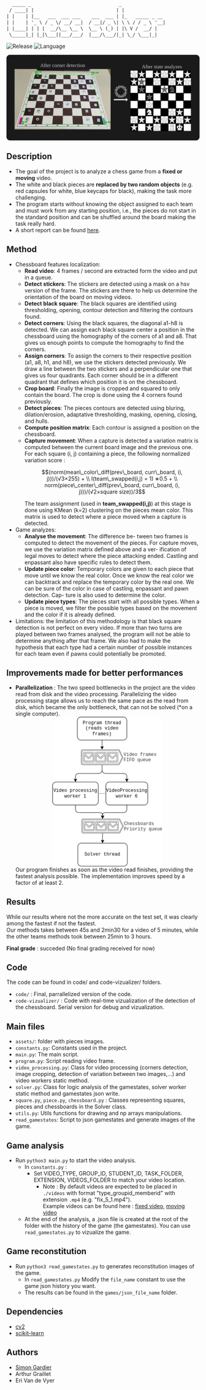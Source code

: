  ```
   _____ _                                _                
  / ____| |                              | |               
 | |    | |__   ___  ___ ___    ___  ___ | |_   _____ _ __ 
 | |    | '_ \ / _ \/ __/ __|  / __|/ _ \| \ \ / / _ \ '__|
 | |____| | | |  __/\__ \__ \  \__ \ (_) | |\ V /  __/ |   
  \_____|_| |_|\___||___/___/  |___/\___/|_| \_/ \___|_|
```
![Release](https://img.shields.io/badge/Release-v1.0-blueviolet?style=for-the-badge)
![Language](https://img.shields.io/badge/python-3670A0?style=for-the-badge&logo=python&logoColor=ffdd54)

<div style="display: flex; justify-content: space-around; align-items: center;">
    <img src="results.png" alt="preview" style="width: 100%;"/>
</div>

## Description
- The goal of the project is to analyze a chess game from a **fixed or moving** video.
- The white and black pieces are **replaced by two random objects** (e.g. red capsules for white, blue keycaps for black), making the task more challenging.
- The program starts without knowing the object assigned to each team and must work from any starting position, i.e., the pieces do not start in the standard position and can be shuffled around the board making the task really hard.
- A short report can be found [here](report.pdf).
## Method
- Chessboard features localization:
  - **Read video**: 4 frames / second are extracted form the video and put in a queue.
  - **Detect stickers**: The stickers are detected using a mask on a hsv version of the frame. The stickers are there to help us determine the orientation of the board on moving videos.
  - **Detect black square**: The black squares are
    identified using thresholding, opening, contour
    detection and filtering the contours found. 
  - **Detect corners**: Using the black squares, the
    diagonal a1-h8 is detected. We can assign each
    black square center a position in the chessboard
    using the homography of the corners of a1 and
    a8. That gives us enough points to compute the
    homography to find the corners.
  - **Assign corners**: To assign the corners to their
    respective position (a1, a8, h1, and h8), we use
    the stickers detected previously. We draw a line
    between the two stickers and a perpendicular one
    that gives us four quadrants. Each corner should
    be in a different quadrant that defines which position it is on the chessboard.
  - **Crop board**: Finally the image is cropped and squared to only contain the board. The crop is done using the 4 corners found previously.
  - **Detect pieces**: The pieces contours are detected using bluring, dilation/erosion, adaptative thresholding, masking, opening, closing, and
    hulls.
  - **Compute position matrix**: Each contour is
    assigned a position on the chessboard.
  - **Capture movement**: When a capture
    is detected a variation matrix is computed between the current board image and the previous
    one. For each square (i, j) containing a piece, the following normalized variation score :<br>
    ```math
    (norm(mean\_color\_diff(prev\_board, curr\_board, (i, j)))/(√3×255) + \\
    I(team\_swapped(i,j) = 1) ∗0.5 + \\
    norm(piece\_center\_diff(prev\_board, curr\_board, (i, j)))/(√2×square size))/3
    ```
    The team assignment (used in **team_swapped(i,j)**) at this stage is done using KMean (k=2) clustering on the pieces mean
    color. This matrix is used to detect where a piece moved when a capture is detected.
- Game analyzes:
  - **Analyse the movement**: The difference be-
  tween two frames is computed to detect the
  movement of the pieces. For capture moves, we
  use the variation matrix defined above and a ver-
  ification of legal moves to detect where the piece
  attacking ended. Castling and enpassant also
  have specific rules to detect them.
  - **Update piece color**: Temporary colors are
  given to each piece that move until we know the
  real color. Once we know the real color we can
  backtrack and replace the temporary color by
  the real one. We can be sure of the color in case
  of castling, enpassant and pawn detection. Cap-
  ture is also used to determine the color.
  - **Update piece types**: The pieces start with all
  possible types. When a piece is moved, we filter
  the possible types based on the movement and
  the color if it is already defined.
- Limitations:
  the limitation of this methodology is that black
  square detection is not perfect on every video. If
  more than two turns are played between two frames
  analysed, the program will not be able to determine
  anything after that frame. We also had to make the
  hypothesis that each type had a certain number of
  possible instances for each team even if pawns could
  potentially be promoted.

## Improvements made for better performances
- **Parallelization** : The two speed bottlenecks in the project are the
video read from disk and the video processing. Parallelizing the video processing stage allows us to reach
the same pace as the read from disk, which became
the only bottleneck, that can not be solved (*on a single computer). 
  <div style="display: flex; justify-content: space-around; align-items: center;">
    <img src="parallel.drawio.png" alt="Processing diagram" style="width: 60%;"/>
  </div>
  Our program finishes as soon as the video read finishes,
  providing the fastest analysis possible. The implementation improves speed by a factor of at least 2.

## Results
While our results where not the more accurate on the test set, it was clearly among the fastest if not the fastest.<br>
Our methods takes between 45s and 2min30 for a video of 5 minutes, while the other teams methods took between 25min to 3 hours.

**Final grade** : succeded (No final grading received for now)

## Code
The code can be found in code/ and code-vizualizer/ folders.<br>
- `code/` : Final, parrallelized version of the code.
- `code-vizualizer/` : Code with real-time vizualization of the detection of the chessboard. Serial version for debug and vizualization. 

## Main files
- `assets/`: folder with pieces images.
- `constants.py`: Constants used in the project.
- `main.py`: The main script.
- `program.py`: Script reading video frame.
- `video_processing.py`: Class for video processing (corners detection, image cropping, detection of variation between two images,...) and video workers static method.
- `solver.py`: Class for logic analysis of the gamestates, solver worker static method and gamestates json write.
- `square.py`, `piece.py`, `chessboard.py` : Classes representing squares, pieces and chessboards in the Solver class.
- `utils.py`: Utils functions for drawing and np arrays manipulations.
- `read_gamestates`: Script to json gamestates and generate images of the game.

## Game analysis
- Run `python3 main.py` to start the video analysis.
  - In `constants.py` :
    - Set VIDEO_TYPE, GROUP_ID, STUDENT_ID, TASK_FOLDER, EXTENSION, VIDEOS_FOLDER to match your video location.
      - Note : By default videos are expected to be placed in `./videos` with format "type_groupid_memberid" with extension `.mp4` (e.g. "fix_5_1.mp4").<br>
        Example videos can be found here : [fixed video](https://drive.google.com/file/d/1328Bpj9Nm9KeaZDKvuzQ1tR_3lQwjSlV/view?usp=sharing), [moving video](https://drive.google.com/file/d/1OWAyBLXBMmLwh0BNybQK2r11PQBjE2nB/view?usp=sharing)
  - At the end of the analysis, a .json file is created at the root of the folder with the history of the game (the gamestates). You can use `read_gamestates.py` to vizualize the game. 

## Game reconstitution
- Run `python3 read_gamestates.py` to generates reconstitution images of the game.
  - In `read_gamestates.py` Modify the `file_name` constant to use the game json history you want.
  - The results can be found in the `games/json_file_name` folder.

## Dependencies
- [cv2](https://opencv.org/)
- [scikit-learn](https://scikit-learn.org/dev/index.html)

## Authors
- [Simon Gardier](https://github.com/simon-gardier)
- Arthur Graillet
- Eri Van de Vyer
